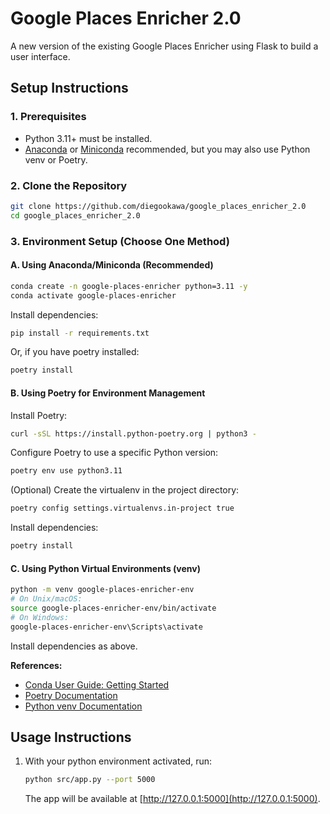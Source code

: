 # Google Places Enricher 2.0

A new version of the existing Google Places Enricher using Flask to build a user interface.

## Setup Instructions

### 1. Prerequisites
- Python 3.11+ must be installed.
- [Anaconda](https://www.anaconda.com/products/distribution) or [Miniconda](https://docs.anaconda.com/free/miniconda/) recommended, but you may also use Python venv or Poetry.

### 2. Clone the Repository
```sh
git clone https://github.com/diegookawa/google_places_enricher_2.0
cd google_places_enricher_2.0
```

### 3. Environment Setup (Choose One Method)

#### A. Using Anaconda/Miniconda (Recommended)
```sh
conda create -n google-places-enricher python=3.11 -y
conda activate google-places-enricher
```
Install dependencies:
```sh
pip install -r requirements.txt
```
Or, if you have poetry installed:
```sh
poetry install
```

#### B. Using Poetry for Environment Management
Install Poetry:
```sh
curl -sSL https://install.python-poetry.org | python3 -
```
Configure Poetry to use a specific Python version:
```sh
poetry env use python3.11
```
(Optional) Create the virtualenv in the project directory:
```sh
poetry config settings.virtualenvs.in-project true
```
Install dependencies:
```sh
poetry install
```

#### C. Using Python Virtual Environments (venv)
```sh
python -m venv google-places-enricher-env
# On Unix/macOS:
source google-places-enricher-env/bin/activate
# On Windows:
google-places-enricher-env\Scripts\activate
```
Install dependencies as above.

__References:__
- [Conda User Guide: Getting Started](https://docs.conda.io/projects/conda/en/stable/user-guide/getting-started.html)
- [Poetry Documentation](https://python-poetry.org/docs/)
- [Python venv Documentation](https://docs.python.org/3/library/venv.html)



## Usage Instructions
1. With your python environment activated, run:
   ```sh
   python src/app.py --port 5000
   ```
   The app will be available at [http://127.0.0.1:5000](http://127.0.0.1:5000).

